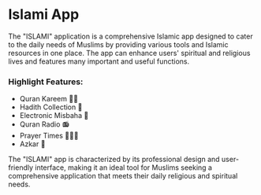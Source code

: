 # Islami App


The "ISLAMI" application is a comprehensive Islamic app designed to cater to the daily needs of Muslims by providing various tools and Islamic resources in one place. The app can enhance users' spiritual and religious lives and features many important and useful functions.

### Highlight Features: 
 
-	Quran Kareem 🕋🌙
-	Hadith Collection 📖
-	Electronic Misbaha 📿
-	Quran Radio 📻
-	Prayer Times 🧎🏻‍♂️
-	Azkar 🤲
 

The "ISLAMI" app is characterized by its professional design and user-friendly interface, making it an ideal tool for Muslims seeking a comprehensive application that meets their daily religious and spiritual needs.
